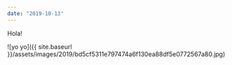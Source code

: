 ```yaml
---
date: "2019-10-13"
---
```


Hola!

![yo yo]({{ site.baseurl }}/assets/images/2019/bd5cf5311e797474a6f130ea88df5e0772567a80.jpg)
